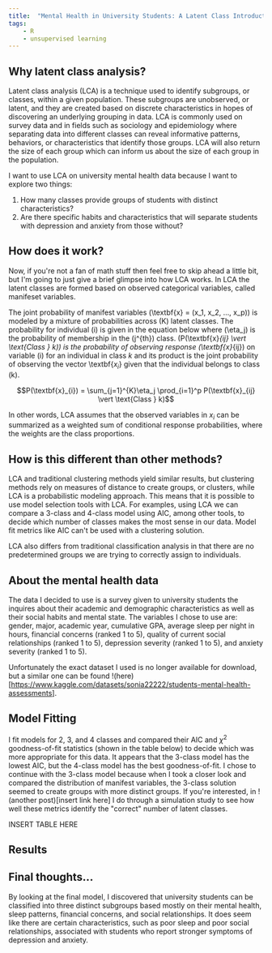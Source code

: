 ```yaml
---
title:  "Mental Health in University Students: A Latent Class Introduction and Analysis"
tags:
    - R
    - unsupervised learning
---
```


<script type="text/javascript" async
  src="https://cdnjs.cloudflare.com/ajax/libs/mathjax/2.7.7/MathJax.js?config=TeX-MML-AM_CHTML">
</script>

<!--more-->

## Why latent class analysis?

Latent class analysis (LCA) is a technique used to identify subgroups, or classes, within a given population. These subgroups are unobserved, or latent, and they are created based on discrete characteristics in hopes of discovering an underlying grouping in data. LCA is commonly used on survey data and in fields such as sociology and epidemiology where separating data into different classes can reveal informative patterns, behaviors, or characteristics that identify those groups. LCA will also return the size of each group which can inform us about the size of each group in the population.

I want to use LCA on university mental health data because I want to explore two things:
1. How many classes provide groups of students with distinct characteristics?
2. Are there specific habits and characteristics that will separate students with depression and
anxiety from those without?

## How does it work?

Now, if you're not a fan of math stuff then feel free to skip ahead a little bit, but I'm going to just give a brief glimpse into how LCA works. In LCA the latent classes are formed based on observed categorical variables, called manifeset variables.

The joint probability of manifest variables \(\textbf{x} = (x_1, x_2, ..., x_p)\) is modeled by a mixture of probabilities across \(K\) latent classes. The probability for individual \(i\) is given in the equation below where \(\eta_j\) is the probability of membership in the \(j^{th}\) class. \(P(\textbf{x}_{ij} \vert \text{Class } k)\) is the probability of observing response \(\textbf{x}_{ij}\) on variable \(i\) for an individual in class $k$ and its product is the joint probability of observing the vector \textbf{$x_i$} given that the individual belongs to class \(k\).

$$P(\textbf{x}_{i}) = \sum_{j=1}^{K}\eta_j \prod_{i=1}^p P(\textbf{x}_{ij} \vert \text{Class } k)$$

In other words, LCA assumes that the observed variables in $x_i$ can be summarized as a weighted sum of conditional response probabilities, where the weights are the class proportions.

## How is this different than other methods?

LCA and traditional clustering methods yield similar results, but clustering methods rely on measures of distance to create groups, or clusters, while LCA is a probabilistic modeling approach. This means that it is possible to use model selection tools with LCA. For examples, using LCA we can compare a 3-class and 4-class model using AIC, among other tools, to decide which number of classes makes the most sense in our data. Model fit metrics like AIC can't be used with a clustering solution. 

LCA also differs from traditional classification analysis in that there are no predetermined groups we are trying to correctly assign to individuals.

## About the mental health data

The data I decided to use is a survey given to university students the inquires about their academic and demographic characteristics as well as their social habits and mental state. The variables I chose to use are: gender, major, academic year, cumulative GPA, average sleep per night in hours, financial concerns (ranked 1 to 5), quality of current social relationships (ranked 1 to 5), depression severity (ranked 1 to 5), and anxiety severity (ranked 1 to 5).

Unfortunately the exact dataset I used is no longer available for download, but a similar one can be found !(here)[https://www.kaggle.com/datasets/sonia22222/students-mental-health-assessments].

## Model Fitting

I fit models for 2, 3, and 4 classes and compared their AIC and $\chi^2$ goodness-of-fit statistics (shown in the table below) to decide which was more appropriate for this data. It appears that the 3-class model has the lowest AIC, but the 4-class model has the best goodness-of-fit. I chose to continue with the 3-class model because when I took a closer look and compared the distribution of manifest variables, the 3-class solution seemed to create groups with more distinct groups. If you're interested, in !(another post)[insert link here] I do through a simulation study to see how well these metrics identify the "correct" number of latent classes.

INSERT TABLE HERE

## Results

## Final thoughts...

By looking at the final model, I discovered that university students can be classified into three distinct subgroups based mostly on their mental health, sleep patterns, financial concerns, and social relationships. It does seem like there are certain characteristics, such as poor sleep and poor social relationships, associated with students who report stronger symptoms of depression and anxiety. 
<!-- The identification of these subgroups provides a deeper understanding of the experiences among students, that can help inform university leadership and resources in supporting their students. -->